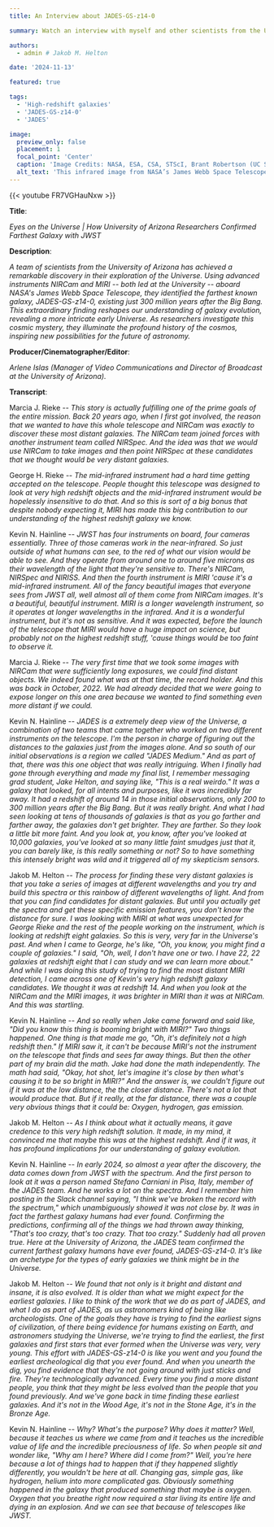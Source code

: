 ```yaml
---
title: An Interview about JADES-GS-z14-0

summary: Watch an interview with myself and other scientists from the University of Arizona discussing the discovery of JADES-GS-z14-0, the most distant galaxy currently known!

authors:
  - admin # Jakob M. Helton

date: '2024-11-13'

featured: true

tags:
  - 'High-redshift galaxies'
  - 'JADES-GS-z14-0'
  - 'JADES'

image:
  preview_only: false
  placement: 1
  focal_point: 'Center'
  caption: 'Image Credits: NASA, ESA, CSA, STScI, Brant Robertson (UC Santa Cruz), Ben Johnson (CfA), Sandro Tacchella (Cambridge), Phill Cargile (CfA).'
  alt_text: 'This infrared image from NASA’s James Webb Space Telescope (also called Webb or JWST) was taken by the NIRCam (Near-Infrared Camera) for the JWST Advanced Deep Extragalactic Survey, or JADES, program. The NIRCam data was used to determine which galaxies to study further with spectroscopic observations. One such galaxy, JADES-GS-z14-0 (shown in the pullout), was determined to be at a redshift of 14.32 (+0.08/-0.20), making it the current record-holder for the most distant known galaxy. This corresponds to a time less than 300 million years after the big bang. In the background image, blue represents light at 0.9, 1.15, and 1.5 microns (filters F090W + F115W + F150W), green is 2.0 and 2.77 microns (F200W + F277W), and red is 3.56, 4.10, and 4.44 microns (F356W + F410M + F444W). The pullout image shows light at 0.90 and 1.15 microns (F090W + F115W) as blue, 1.50 and 2.00 microns (F150W + F200W) as green, and 2.77 microns (F277W) as red.'
---
```


{{< youtube FR7VGHauNxw >}}

**Title**:

_Eyes on the Universe | How University of Arizona Researchers Confirmed Farthest Galaxy with JWST_

**Description**:

_A team of scientists from the University of Arizona has achieved a remarkable discovery in their exploration of the Universe. Using advanced instruments NIRCam and MIRI -- both led at the University -- aboard NASA's James Webb Space Telescope, they identified the farthest known galaxy, JADES-GS-z14-0, existing just 300 million years after the Big Bang. This extraordinary finding reshapes our understanding of galaxy evolution, revealing a more intricate early Universe. As researchers investigate this cosmic mystery, they illuminate the profound history of the cosmos, inspiring new possibilities for the future of astronomy._

**Producer/Cinematographer/Editor**: 

_Arlene Islas (Manager of Video Communications and Director of Broadcast at the University of Arizona)._

**Transcript**:

Marcia J. Rieke -- _This story is actually fulfilling one of the prime goals of the entire mission. Back 20 years ago, when I first got involved, the reason that we wanted to have this whole telescope and NIRCam was exactly to discover these most distant galaxies. The NIRCam team joined forces with another instrument team called NIRSpec. And the idea was that we would use NIRCam to take images and then point NIRSpec at these candidates that we thought would be very distant galaxies._

George H. Rieke -- _The mid-infrared instrument had a hard time getting accepted on the telescope. People thought this telescope was designed to look at very high redshift objects and the mid-infrared instrument would be hopelessly insensitive to do that. And so this is sort of a big bonus that despite nobody expecting it, MIRI has made this big contribution to our understanding of the highest redshift galaxy we know._

Kevin N. Hainline -- _JWST has four instruments on board, four cameras essentially. Three of those cameras work in the near-infrared. So just outside of what humans can see, to the red of what our vision would be able to see. And they operate from around one to around five microns as their wavelength of the light that they're sensitive to. There's NIRCam, NIRSpec and NIRISS. And then the fourth instrument is MIRI 'cause it's a mid-infrared instrument. All of the fancy beautiful images that everyone sees from JWST all, well almost all of them come from NIRCam images. It's a beautiful, beautiful instrument. MIRI is a longer wavelength instrument, so it operates at longer wavelengths in the infrared. And it is a wonderful instrument, but it's not as sensitive. And it was expected, before the launch of the telescope that MIRI would have a huge impact on science, but probably not on the highest redshift stuff, 'cause things would be too faint to observe it._

Marcia J. Rieke -- _The very first time that we took some images with NIRCam that were sufficiently long exposures, we could find distant objects. We indeed found what was at that time, the record holder. And this was back in October, 2022. We had already decided that we were going to expose longer on this one area because we wanted to find something even more distant if we could._

Kevin N. Hainline -- _JADES is a extremely deep view of the Universe, a combination of two teams that came together who worked on two different instruments on the telescope. I'm the person in charge of figuring out the distances to the galaxies just from the images alone. And so south of our initial observations is a region we called "JADES Medium." And as part of that, there was this one object that was really intriguing. When I finally had gone through everything and made my final list, I remember messaging grad student, Jake Helton, and saying like, "This is a real weirdo." It was a galaxy that looked, for all intents and purposes, like it was incredibly far away. It had a redshift of around 14 in those initial observations, only 200 to 300 million years after the Big Bang. But it was really bright. And what I had seen looking at tens of thousands of galaxies is that as you go farther and farther away, the galaxies don't get brighter. They are farther. So they look a little bit more faint. And you look at, you know, after you've looked at 10,000 galaxies, you've looked at so many little faint smudges just that it, you can barely like, is this really something or not? So to have something this intensely bright was wild and it triggered all of my skepticism sensors._

Jakob M. Helton -- _The process for finding these very distant galaxies is that you take a series of images at different wavelengths and you try and build this spectra or this rainbow of different wavelengths of light. And from that you can find candidates for distant galaxies. But until you actually get the spectra and get these specific emission features, you don't know the distance for sure. I was looking with MIRI at what was unexpected for George Rieke and the rest of the people working on the instrument, which is looking at redshift eight galaxies. So this is very, very far in the Universe's past. And when I came to George, he's like, "Oh, you know, you might find a couple of galaxies." I said, "Oh, well, I don't have one or two. I have 22, 22 galaxies at redshift eight that I can study and we can learn more about." And while I was doing this study of trying to find the most distant MIRI detection, I came across one of Kevin's very high redshift galaxy candidates. We thought it was at redshift 14. And when you look at the NIRCam and the MIRI images, it was brighter in MIRI than it was at NIRCam. And this was startling._

Kevin N. Hainline -- _And so really when Jake came forward and said like, "Did you know this thing is booming bright with MIRI?" Two things happened. One thing is that made me go, "Oh, it's definitely not a high redshift then." If MIRI saw it, it can't be because MIRI's not the instrument on the telescope that finds and sees far away things. But then the other part of my brain did the math. Jake had done the math independently. The math had said, "Okay, hot shot, let's imagine it's close by then what's causing it to be so bright in MIRI?" And the answer is, we couldn't figure out if it was at the low distance, the the closer distance. There's not a lot that would produce that. But if it really, at the far distance, there was a couple very obvious things that it could be: Oxygen, hydrogen, gas emission._

Jakob M. Helton -- _As I think about what it actually means, it gave credence to this very high redshift solution. It made, in my mind, it convinced me that maybe this was at the highest redshift. And if it was, it has profound implications for our understanding of galaxy evolution._

Kevin N. Hainline -- _In early 2024, so almost a year after the discovery, the data comes down from JWST with the spectrum. And the first person to look at it was a person named Stefano Carniani in Pisa, Italy, member of the JADES team. And he works a lot on the spectra. And I remember him posting in the Slack channel saying, "I think we've broken the record with the spectrum," which unambiguously showed it was not close by. It was in fact the farthest galaxy humans had ever found. Confirming the predictions, confirming all of the things we had thrown away thinking, "That's too crazy, that's too crazy. That too crazy." Suddenly had all proven true. Here at the University of Arizona, the JADES team confirmed the current farthest galaxy humans have ever found, JADES-GS-z14-0. It's like an archetype for the types of early galaxies we think might be in the Universe._

Jakob M. Helton -- _We found that not only is it bright and distant and insane, it is also evolved. It is older than what we might expect for the earliest galaxies. I like to think of the work that we do as part of JADES, and what I do as part of JADES, as us astronomers kind of being like archeologists. One of the goals they have is trying to find the earliest signs of civilization, of there being evidence for humans existing on Earth, and astronomers studying the Universe, we're trying to find the earliest, the first galaxies and first stars that ever formed when the Universe was very, very young. This effort with JADES-GS-z14-0 is like you went and you found the earliest archeological dig that you ever found. And when you unearth the dig, you find evidence that they're not going around with just sticks and fire. They're technologically advanced. Every time you find a more distant people, you think that they might be less evolved than the people that you found previously. And we've gone back in time finding these earliest galaxies. And it's not in the Wood Age, it's not in the Stone Age, it's in the Bronze Age._

Kevin N. Hainline -- _Why? What's the purpose? Why does it matter? Well, because it teaches us where we came from and it teaches us the incredible value of life and the incredible preciousness of life. So when people sit and wonder like, "Why am I here? Where did I come from?" Well, you're here because a lot of things had to happen that if they happened slightly differently, you wouldn't be here at all. Changing gas, simple gas, like hydrogen, helium into more complicated gas. Obviously something happened in the galaxy that produced something that maybe is oxygen. Oxygen that you breathe right now required a star living its entire life and dying in an explosion. And we can see that because of telescopes like JWST._
